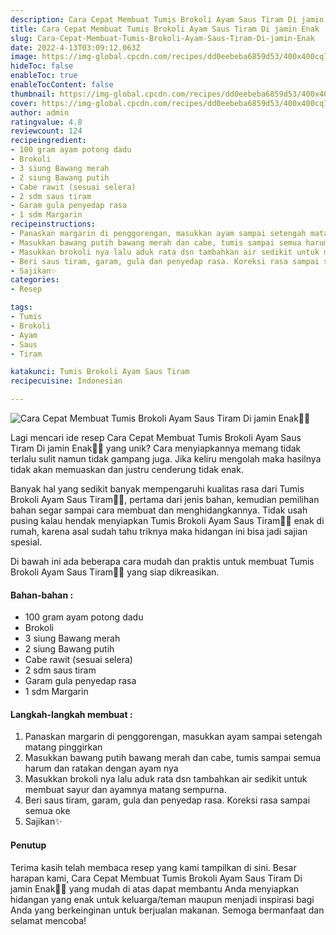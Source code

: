 ```yaml
---
description: Cara Cepat Membuat Tumis Brokoli Ayam Saus Tiram Di jamin Enak"
title: Cara Cepat Membuat Tumis Brokoli Ayam Saus Tiram Di jamin Enak
slug: Cara-Cepat-Membuat-Tumis-Brokoli-Ayam-Saus-Tiram-Di-jamin-Enak
date: 2022-4-13T03:09:12.063Z
image: https://img-global.cpcdn.com/recipes/dd0eebeba6859d53/400x400cq70/photo.jpg
hideToc: false
enableToc: true
enableTocContent: false
thumbnail: https://img-global.cpcdn.com/recipes/dd0eebeba6859d53/400x400cq70/photo.jpg
cover: https://img-global.cpcdn.com/recipes/dd0eebeba6859d53/400x400cq70/photo.jpg
author: admin
ratingvalue: 4.8
reviewcount: 124
recipeingredient:
- 100 gram ayam potong dadu
- Brokoli
- 3 siung Bawang merah
- 2 siung Bawang putih
- Cabe rawit (sesuai selera)
- 2 sdm saus tiram
- Garam gula penyedap rasa
- 1 sdm Margarin
recipeinstructions:
- Panaskan margarin di penggorengan, masukkan ayam sampai setengah matang pinggirkan
- Masukkan bawang putih bawang merah dan cabe, tumis sampai semua harum dan ratakan dengan ayam nya
- Masukkan brokoli nya lalu aduk rata dsn tambahkan air sedikit untuk membuat sayur dan ayamnya matang sempurna.
- Beri saus tiram, garam, gula dan penyedap rasa. Koreksi rasa sampai semua oke
- Sajikan✨
categories:
- Resep

tags:
- Tumis
- Brokoli
- Ayam
- Saus
- Tiram

katakunci: Tumis Brokoli Ayam Saus Tiram
recipecuisine: Indonesian

---
```


![Cara Cepat Membuat Tumis Brokoli Ayam Saus Tiram Di jamin Enak👩‍🍳](https://img-global.cpcdn.com/recipes/dd0eebeba6859d53/400x400cq70/photo.jpg)

Lagi mencari ide resep Cara Cepat Membuat Tumis Brokoli Ayam Saus Tiram Di jamin Enak👩‍🍳 yang unik? Cara menyiapkannya memang tidak terlalu sulit namun tidak gampang juga. Jika keliru mengolah maka hasilnya tidak akan memuaskan dan justru cenderung tidak enak.

Banyak hal yang sedikit banyak mempengaruhi kualitas rasa dari Tumis Brokoli Ayam Saus Tiram👩‍🍳, pertama dari jenis bahan, kemudian pemilihan bahan segar sampai cara membuat dan menghidangkannya. Tidak usah pusing kalau hendak menyiapkan Tumis Brokoli Ayam Saus Tiram👩‍🍳 enak di rumah, karena asal sudah tahu triknya maka hidangan ini bisa jadi sajian spesial.

Di bawah ini ada beberapa cara mudah dan praktis untuk membuat Tumis Brokoli Ayam Saus Tiram👩‍🍳 yang siap dikreasikan.

<!--inarticleads1-->

#### Bahan-bahan :

- 100 gram ayam potong dadu
- Brokoli
- 3 siung Bawang merah
- 2 siung Bawang putih
- Cabe rawit (sesuai selera)
- 2 sdm saus tiram
- Garam gula penyedap rasa
- 1 sdm Margarin

<!--inarticleads2-->

#### Langkah-langkah membuat :

1. Panaskan margarin di penggorengan, masukkan ayam sampai setengah matang pinggirkan
1. Masukkan bawang putih bawang merah dan cabe, tumis sampai semua harum dan ratakan dengan ayam nya
1. Masukkan brokoli nya lalu aduk rata dsn tambahkan air sedikit untuk membuat sayur dan ayamnya matang sempurna.
1. Beri saus tiram, garam, gula dan penyedap rasa. Koreksi rasa sampai semua oke
1. Sajikan✨

#### Penutup

Terima kasih telah membaca resep yang kami tampilkan di sini. Besar harapan kami, Cara Cepat Membuat Tumis Brokoli Ayam Saus Tiram Di jamin Enak👩‍🍳 yang mudah di atas dapat membantu Anda menyiapkan hidangan yang enak untuk keluarga/teman maupun menjadi inspirasi bagi Anda yang berkeinginan untuk berjualan makanan. Semoga bermanfaat dan selamat mencoba!